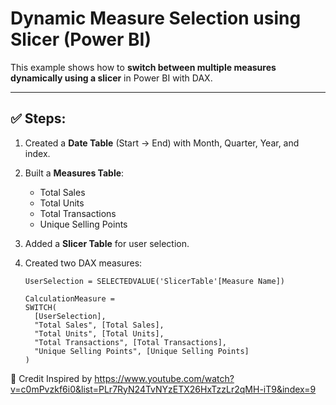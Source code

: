 # Dynamic Measure Selection using Slicer (Power BI)

This example shows how to **switch between multiple measures dynamically using a slicer** in Power BI with DAX.

---

## ✅ Steps:

1. Created a **Date Table** (Start → End) with Month, Quarter, Year, and index.
2. Built a **Measures Table**:

   * Total Sales
   * Total Units
   * Total Transactions
   * Unique Selling Points
3. Added a **Slicer Table** for user selection.
4. Created two DAX measures:

   ```DAX
   UserSelection = SELECTEDVALUE('SlicerTable'[Measure Name])

   CalculationMeasure =
   SWITCH(
     [UserSelection],
     "Total Sales", [Total Sales],
     "Total Units", [Total Units],
     "Total Transactions", [Total Transactions],
     "Unique Selling Points", [Unique Selling Points]
   )
   ```


📌 Credit
Inspired by https://www.youtube.com/watch?v=c0mPvzkf6i0&list=PLr7RyN24TvNYzETX26HxTzzLr2qMH-iT9&index=9
